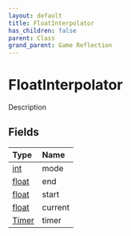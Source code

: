 ```yaml
---
layout: default
title: FloatInterpolator
has_children: false
parent: Class
grand_parent: Game Reflection
---
```

# FloatInterpolator
Description 

## Fields
| Type | Name |
|:-------------|:--------------|
| [int](/game-reflection/enums/int.md) | mode |
| [float](/game-reflection/components/float.md) | end |
| [float](/game-reflection/components/float.md) | start |
| [float](/game-reflection/components/float.md) | current |
| [Timer](/game-reflection/classes/timer.md) | timer |
